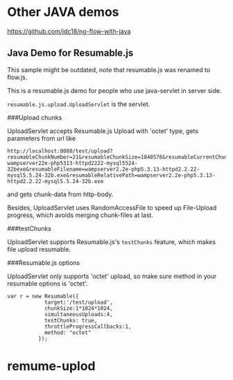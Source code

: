 # Other JAVA demos
https://github.com/jdc18/ng-flow-with-java

## Java Demo for Resumable.js

This sample might be outdated, note that resumable.js was renamed to flow.js.

This is a resumable.js demo for people who use java-servlet in server side.

`resumable.js.upload.UploadServlet` is the servlet. 

###Upload chunks

UploadServlet accepts Resumable.js Upload with 'octet' type, gets parameters from url like 

```
http://localhost:8080/test/upload?resumableChunkNumber=21&resumableChunkSize=1048576&resumableCurrentChunkSize=1048576&resumableTotalSize=28052543&resumableIdentifier=28052543-wampserver22e-php5313-httpd2222-mysql5524-32bexe&resumableFilename=wampserver2.2e-php5.3.13-httpd2.2.22-mysql5.5.24-32b.exe&resumableRelativePath=wampserver2.2e-php5.3.13-httpd2.2.22-mysql5.5.24-32b.exe
```

and gets chunk-data from http-body.

Besides, UploadServlet uses RandomAccessFile to speed up File-Upload progress, which avoids merging chunk-files at last.


###testChunks

UploadServlet supports Resumable.js's `testChunks` feature, which makes file upload resumable.


###Resumable.js options

UploadServlet only supports 'octet' upload, so make sure method in your resumable options  is 'octet'.

	var r = new Resumable({
	            target:'/test/upload',
	            chunkSize:1*1024*1024,
	            simultaneousUploads:4,
	            testChunks: true,
	            throttleProgressCallbacks:1,
	            method: "octet"
	          });


# remume-uplod
